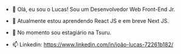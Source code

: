 - 👋 Olá, eu sou o Lucas! Sou um Desenvolvedor Web Front-End Jr.
- 🌱 Atualmente estou aprendendo React JS e em breve Next JS.
- 💞️ No momento sou estagiário na Tsuru.

- 📫 Linkedin: https://www.linkedin.com/in/joão-lucas-72261b182/
